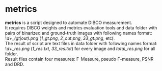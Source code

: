 # metrics

**metrics** is a script designed to automate DIBCO measurement.</br>
It requires DIBCO weights and metrics evaluation tools and data folder
with pairs of binarized and ground-truth images with following names format:</br>
*\d+_(gt|out).png* (*1_gt.png*, *2_out.png*, *33_gt.png*, etc).</br>
The result of script are text files in data folder with following names format:</br>
*\d+_res.png* (*1_res.txt*, *33_res.txt*) for every image and *total_res.png* for all folder.</br>
Result files contain four measures: F-Measure, pseudo F-measure, PSNR and DRD.
